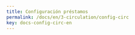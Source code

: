 ```yaml
---
title: Configuración préstamos
permalink: /docs/en/3-circulation/config-circ
key: docs-config-circ-en
---
```

